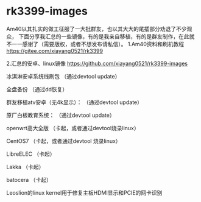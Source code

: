 # rk3399-images

Am40以其扎实的做工征服了一大批群友，也以其大大的尾插部分劝退了不少观众，
下面分享我汇总的一些镜像，有的是我亲自移植，有的是群友制作，在此就不一一感谢了（需要版权，或者不想发布请私信）。
1.Am40资料和刷机教程
https://gitee.com/xiayang0521/rk3399

2.汇总的安卓、linux镜像
https://github.com/xiayang0521/rk3399-images

冰淇淋安卓系统线刷包
（通过devtool update）

全盘备份
（通过dd恢复）

群友移植atv安卓（无4k显示）：
（通过devtool update）

原厂白板教育系统：
（通过devtool update）

openwrt高大全版
（卡起，或者通过devtool烧录linux）

CentOS7
（卡起，或者通过devtool 烧录linux）

LibreELEC
（卡起）

Lakka
（卡起）

batocera
（卡起）

Leoslion的linux kernel用于修复主板HDMI显示和PCIE的网卡识别
